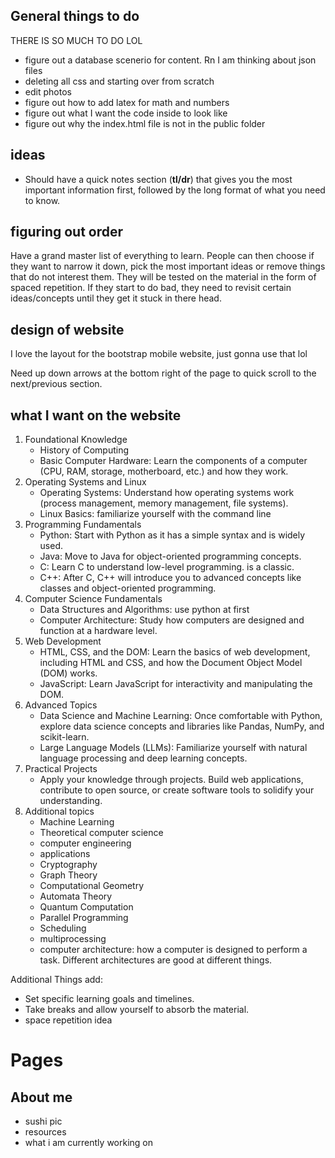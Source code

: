 ## General things to do

THERE IS SO MUCH TO DO LOL

- figure out a database scenerio for content. Rn I am thinking about json files
- deleting all css and starting over from scratch
- edit photos
- figure out how to add latex for math and numbers
- figure out what I want the code inside to look like
- figure out why the index.html file is not in the public folder

## ideas

- Should have a quick notes section (**tl/dr**) that gives you the most important information first, followed by the long format of what you need to know. 

## figuring out order

Have a grand master list of everything to learn. People can then choose if they want to narrow it down, pick the most important ideas or remove things that do not interest them. They will be tested on the material in the form of spaced repetition. If they start to do bad, they need to revisit certain ideas/concepts until they get it stuck in there head. 

## design of website

I love the layout for the bootstrap mobile website, just gonna use that lol

Need up down arrows at the bottom right of the page to quick scroll to the next/previous section. 

## what I want on the website

1. Foundational Knowledge
    - History of Computing
    - Basic Computer Hardware: Learn the components of a computer (CPU, RAM, storage, motherboard, etc.) and how they work. 
2. Operating Systems and Linux
    - Operating Systems: Understand how operating systems work (process management, memory management, file systems). 
    - Linux Basics: familiarize yourself with the command line
3. Programming Fundamentals
    - Python: Start with Python as it has a simple syntax and is widely used. 
    - Java: Move to Java for object-oriented programming concepts.
    - C: Learn C to understand low-level programming.  is a classic.
    - C++: After C, C++ will introduce you to advanced concepts like classes and object-oriented programming.
4. Computer Science Fundamentals
    - Data Structures and Algorithms: use python at first
    - Computer Architecture: Study how computers are designed and function at a hardware level. 
5. Web Development
    - HTML, CSS, and the DOM: Learn the basics of web development, including HTML and CSS, and how the Document Object Model (DOM) works.
    - JavaScript: Learn JavaScript for interactivity and manipulating the DOM.
6. Advanced Topics
    - Data Science and Machine Learning: Once comfortable with Python, explore data science concepts and libraries like Pandas, NumPy, and scikit-learn.
    - Large Language Models (LLMs): Familiarize yourself with natural language processing and deep learning concepts. 
7. Practical Projects
    - Apply your knowledge through projects. Build web applications, contribute to open source, or create software tools to solidify your understanding.
8. Additional topics
    - Machine Learning
    - Theoretical computer science
    - computer engineering
    - applications
    - Cryptography
    - Graph Theory
    - Computational Geometry
    - Automata Theory
    - Quantum Computation
    - Parallel Programming
    - Scheduling
    - multiprocessing
    - computer architecture: how a computer is designed to perform a task. Different architectures are good at different things. 



Additional Things add:
- Set specific learning goals and timelines.
- Take breaks and allow yourself to absorb the material.
- space repetition idea

# Pages

## About me

- sushi pic
- resources
- what i am currently working on